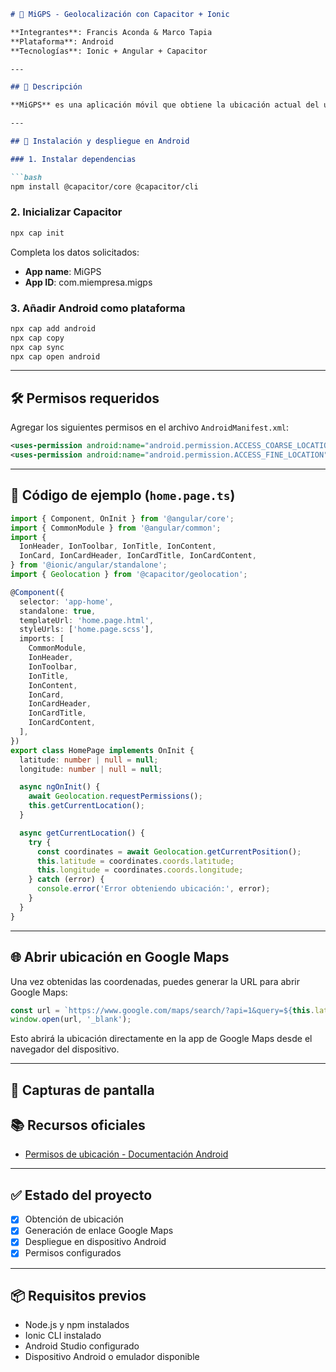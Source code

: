 
````markdown
# 📍 MiGPS - Geolocalización con Capacitor + Ionic

**Integrantes**: Francis Aconda & Marco Tapia 
**Plataforma**: Android  
**Tecnologías**: Ionic + Angular + Capacitor

---

## 🚀 Descripción

**MiGPS** es una aplicación móvil que obtiene la ubicación actual del usuario y genera un enlace directo a Google Maps desde el teléfono. Es útil para pruebas de geolocalización y despliegue en Android usando Capacitor.

---

## 📲 Instalación y despliegue en Android

### 1. Instalar dependencias

```bash
npm install @capacitor/core @capacitor/cli
````

### 2. Inicializar Capacitor

```bash
npx cap init
```

Completa los datos solicitados:

* **App name**: MiGPS
* **App ID**: com.miempresa.migps

### 3. Añadir Android como plataforma

```bash
npx cap add android
npx cap copy
npx cap sync
npx cap open android
```

---

## 🛠️ Permisos requeridos

Agregar los siguientes permisos en el archivo `AndroidManifest.xml`:

```xml
<uses-permission android:name="android.permission.ACCESS_COARSE_LOCATION" />
<uses-permission android:name="android.permission.ACCESS_FINE_LOCATION" />
```

---

## 🧩 Código de ejemplo (`home.page.ts`)

```ts
import { Component, OnInit } from '@angular/core';
import { CommonModule } from '@angular/common';
import {
  IonHeader, IonToolbar, IonTitle, IonContent,
  IonCard, IonCardHeader, IonCardTitle, IonCardContent,
} from '@ionic/angular/standalone';
import { Geolocation } from '@capacitor/geolocation';

@Component({
  selector: 'app-home',
  standalone: true,
  templateUrl: 'home.page.html',
  styleUrls: ['home.page.scss'],
  imports: [
    CommonModule,
    IonHeader,
    IonToolbar,
    IonTitle,
    IonContent,
    IonCard,
    IonCardHeader,
    IonCardTitle,
    IonCardContent,
  ],
})
export class HomePage implements OnInit {
  latitude: number | null = null;
  longitude: number | null = null;

  async ngOnInit() {
    await Geolocation.requestPermissions();
    this.getCurrentLocation();
  }

  async getCurrentLocation() {
    try {
      const coordinates = await Geolocation.getCurrentPosition();
      this.latitude = coordinates.coords.latitude;
      this.longitude = coordinates.coords.longitude;
    } catch (error) {
      console.error('Error obteniendo ubicación:', error);
    }
  }
}
```

---

## 🌐 Abrir ubicación en Google Maps

Una vez obtenidas las coordenadas, puedes generar la URL para abrir Google Maps:

```ts
const url = `https://www.google.com/maps/search/?api=1&query=${this.latitude},${this.longitude}`;
window.open(url, '_blank');
```

Esto abrirá la ubicación directamente en la app de Google Maps desde el navegador del dispositivo.

---


## 📱 Capturas de pantalla



## 📚 Recursos oficiales

* [Permisos de ubicación - Documentación Android](https://developer.android.com/develop/sensors-and-location/location/permissions?hl=es-419)

---


## ✅ Estado del proyecto

* [x] Obtención de ubicación
* [x] Generación de enlace Google Maps
* [x] Despliegue en dispositivo Android
* [x] Permisos configurados

---

## 📦 Requisitos previos

* Node.js y npm instalados
* Ionic CLI instalado
* Android Studio configurado
* Dispositivo Android o emulador disponible



